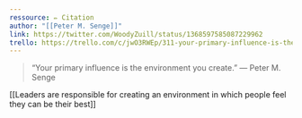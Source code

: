 ```yaml
---
ressource: ✏️ Citation
author: "[[Peter M. Senge]]"
link: https://twitter.com/WoodyZuill/status/1368597585087229962
trello: https://trello.com/c/jwO3RWEp/311-your-primary-influence-is-the-environment-you-create-peter-m-senge
---
```

> “Your primary influence is the environment you create.” 
> ― Peter M. Senge

[[Leaders are responsible for creating an environment in which people feel they can be their best]]